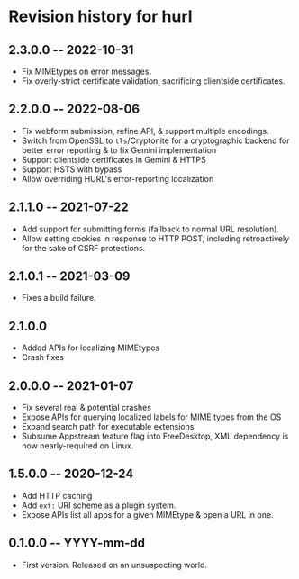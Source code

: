 # Revision history for hurl

## 2.3.0.0 -- 2022-10-31
* Fix MIMEtypes on error messages.
* Fix overly-strict certificate validation, sacrificing clientside certificates.

## 2.2.0.0 -- 2022-08-06
* Fix webform submission, refine API, & support multiple encodings.
* Switch from OpenSSL to `tls`/Cryptonite for a cryptographic backend for better error reporting & to fix Gemini implementation
* Support clientside certificates in Gemini & HTTPS
* Support HSTS with bypass
* Allow overriding HURL's error-reporting localization

## 2.1.1.0 -- 2021-07-22
* Add support for submitting forms (fallback to normal URL resolution).
* Allow setting cookies in response to HTTP POST, including retroactively for the sake of CSRF protections.

## 2.1.0.1 -- 2021-03-09
* Fixes a build failure.

## 2.1.0.0
* Added APIs for localizing MIMEtypes
* Crash fixes

## 2.0.0.0 -- 2021-01-07
* Fix several real & potential crashes
* Expose APIs for querying localized labels for MIME types from the OS
* Expand search path for executable extensions
* Subsume Appstream feature flag into FreeDesktop, XML dependency is now nearly-required on Linux.

## 1.5.0.0 -- 2020-12-24
* Add HTTP caching
* Add `ext:` URI scheme as a plugin system.
* Expose APIs list all apps for a given MIMEtype & open a URL in one.

## 0.1.0.0  -- YYYY-mm-dd

* First version. Released on an unsuspecting world.
